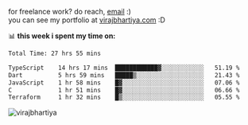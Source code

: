 for freelance work? do reach, [email](mailto:vlbhartiya@gmail.com) :)<br/>
you can see my portfolio at [virajbhartiya.com](https://virajbhartiya.com) :D

📊 **this week i spent my time on:**

<!--START_SECTION:waka-->

```txt
Total Time: 27 hrs 55 mins

TypeScript    14 hrs 17 mins  ████████████▓░░░░░░░░░░░░   51.19 %
Dart          5 hrs 59 mins   █████▒░░░░░░░░░░░░░░░░░░░   21.43 %
JavaScript    1 hr 58 mins    █▓░░░░░░░░░░░░░░░░░░░░░░░   07.06 %
C             1 hr 51 mins    █▓░░░░░░░░░░░░░░░░░░░░░░░   06.66 %
Terraform     1 hr 32 mins    █▒░░░░░░░░░░░░░░░░░░░░░░░   05.55 %
```

<!--END_SECTION:waka-->

<p align="left"> <img src="https://komarev.com/ghpvc/?username=virajbhartiya&color=blue" alt="virajbhartiya" /> </p>
